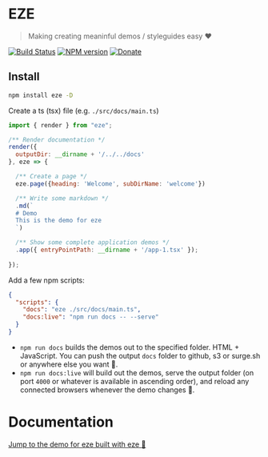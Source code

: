 # EZE

> Making creating meaninful demos / styleguides easy ❤️

[![Build Status][travis-image]][travis-url]
[![NPM version][npm-image]][npm-url]
[![Donate][paypal-image]][paypal-url]

## Install

```bash
npm install eze -D
```

Create a ts (tsx) file (e.g. `./src/docs/main.ts`)

```js
import { render } from "eze";

/** Render documentation */
render({
  outputDir: __dirname + '/../../docs'
}, eze => {

  /** Create a page */
  eze.page({heading: 'Welcome', subDirName: 'welcome'})

  /** Write some markdown */
  .md(`
  # Demo
  This is the demo for eze
  `)

  /** Show some complete application demos */
  .app({ entryPointPath: __dirname + '/app-1.tsx' });
  
});
```

Add a few npm scripts:

```json
{
  "scripts": {
    "docs": "eze ./src/docs/main.ts",
    "docs:live": "npm run docs -- --serve"
  }
}
```

* `npm run docs` builds the demos out to the specified folder. HTML + JavaScript. You can push the output `docs` folder to github, s3 or surge.sh or anywhere else you want  🌹.
* `npm run docs:live` will build out the demos, serve the output folder (on port `4000` or whatever is available in ascending order), and reload any connected browsers whenever the demo changes 🌹.

# Documentation

[Jump to the demo for eze built with eze 📝](http://basarat.com/eze)


[travis-image]:https://travis-ci.org/basarat/eze.svg?branch=master
[travis-url]:https://travis-ci.org/basarat/eze
[npm-image]:https://img.shields.io/npm/v/eze.svg?style=flat
[npm-url]:https://npmjs.org/package/eze
[paypal-image]:https://img.shields.io/badge/Donate-PayPal-green.svg
[paypal-url]:https://www.paypal.me/basaratali
